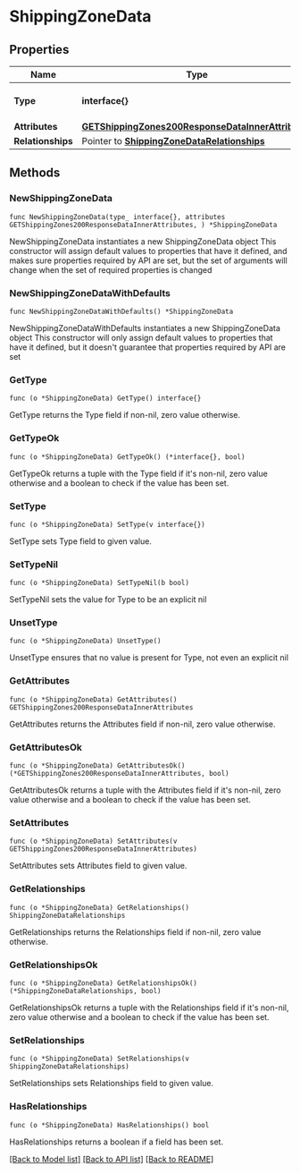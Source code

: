 # ShippingZoneData

## Properties

Name | Type | Description | Notes
------------ | ------------- | ------------- | -------------
**Type** | **interface{}** | The resource&#39;s type | 
**Attributes** | [**GETShippingZones200ResponseDataInnerAttributes**](GETShippingZones200ResponseDataInnerAttributes.md) |  | 
**Relationships** | Pointer to [**ShippingZoneDataRelationships**](ShippingZoneDataRelationships.md) |  | [optional] 

## Methods

### NewShippingZoneData

`func NewShippingZoneData(type_ interface{}, attributes GETShippingZones200ResponseDataInnerAttributes, ) *ShippingZoneData`

NewShippingZoneData instantiates a new ShippingZoneData object
This constructor will assign default values to properties that have it defined,
and makes sure properties required by API are set, but the set of arguments
will change when the set of required properties is changed

### NewShippingZoneDataWithDefaults

`func NewShippingZoneDataWithDefaults() *ShippingZoneData`

NewShippingZoneDataWithDefaults instantiates a new ShippingZoneData object
This constructor will only assign default values to properties that have it defined,
but it doesn't guarantee that properties required by API are set

### GetType

`func (o *ShippingZoneData) GetType() interface{}`

GetType returns the Type field if non-nil, zero value otherwise.

### GetTypeOk

`func (o *ShippingZoneData) GetTypeOk() (*interface{}, bool)`

GetTypeOk returns a tuple with the Type field if it's non-nil, zero value otherwise
and a boolean to check if the value has been set.

### SetType

`func (o *ShippingZoneData) SetType(v interface{})`

SetType sets Type field to given value.


### SetTypeNil

`func (o *ShippingZoneData) SetTypeNil(b bool)`

 SetTypeNil sets the value for Type to be an explicit nil

### UnsetType
`func (o *ShippingZoneData) UnsetType()`

UnsetType ensures that no value is present for Type, not even an explicit nil
### GetAttributes

`func (o *ShippingZoneData) GetAttributes() GETShippingZones200ResponseDataInnerAttributes`

GetAttributes returns the Attributes field if non-nil, zero value otherwise.

### GetAttributesOk

`func (o *ShippingZoneData) GetAttributesOk() (*GETShippingZones200ResponseDataInnerAttributes, bool)`

GetAttributesOk returns a tuple with the Attributes field if it's non-nil, zero value otherwise
and a boolean to check if the value has been set.

### SetAttributes

`func (o *ShippingZoneData) SetAttributes(v GETShippingZones200ResponseDataInnerAttributes)`

SetAttributes sets Attributes field to given value.


### GetRelationships

`func (o *ShippingZoneData) GetRelationships() ShippingZoneDataRelationships`

GetRelationships returns the Relationships field if non-nil, zero value otherwise.

### GetRelationshipsOk

`func (o *ShippingZoneData) GetRelationshipsOk() (*ShippingZoneDataRelationships, bool)`

GetRelationshipsOk returns a tuple with the Relationships field if it's non-nil, zero value otherwise
and a boolean to check if the value has been set.

### SetRelationships

`func (o *ShippingZoneData) SetRelationships(v ShippingZoneDataRelationships)`

SetRelationships sets Relationships field to given value.

### HasRelationships

`func (o *ShippingZoneData) HasRelationships() bool`

HasRelationships returns a boolean if a field has been set.


[[Back to Model list]](../README.md#documentation-for-models) [[Back to API list]](../README.md#documentation-for-api-endpoints) [[Back to README]](../README.md)


